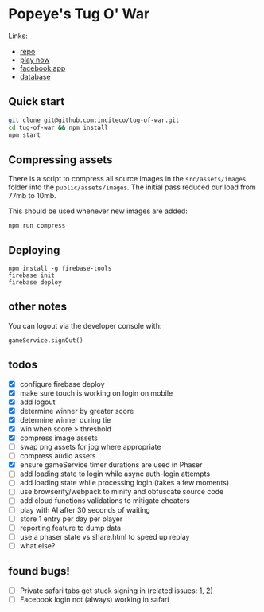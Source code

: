 # Popeye's Tug O' War

Links:
- [repo](https://github.com/inciteco/tug-of-war)
- [play now](https://popeyes-tug-o-war.firebaseapp.com)
- [facebook app](https://developers.facebook.com/apps/472656139771979/dashboard/)
- [database](https://console.firebase.google.com/u/0/project/popeyes-tug-o-war/database/data)

## Quick start

```sh
git clone git@github.com:inciteco/tug-of-war.git
cd tug-of-war && npm install
npm start
```

## Compressing assets

There is a script to compress all source images in the `src/assets/images` folder into the `public/assets/images`. The initial pass reduced our load from 77mb to 10mb.


This should be used whenever new images are added:

```
npm run compress
```

## Deploying

```
npm install -g firebase-tools
firebase init
firebase deploy
```

## other notes

You can logout via the developer console with:
```
gameService.signOut()
```

## todos

- [x] configure firebase deploy
- [x] make sure touch is working on login on mobile
- [x] add logout
- [x] determine winner by greater score
- [x] determine winner during tie
- [x] win when score > threshold
- [x] compress image assets
- [ ] swap png assets for jpg where appropriate
- [ ] compress audio assets
- [x] ensure gameService timer durations are used in Phaser
- [ ] add loading state to login while async auth-login attempts
- [ ] add loading state while processing login (takes a few moments)
- [ ] use browserify/webpack to minify and obfuscate source code
- [ ] add cloud functions validations to mitigate cheaters
- [ ] play with AI after 30 seconds of waiting
- [ ] store 1 entry per day per player
- [ ] reporting feature to dump data
- [ ] use a phaser state vs share.html to speed up replay
- [ ] what else?

## found bugs!
- [ ] Private safari tabs get stuck signing in (related issues:  [1](https://stackoverflow.com/questions/28283221/firebase-authdata-from-third-party-authentication-is-always-null-in-mobile-safar), [2](https://github.com/firebase/firebaseui-web/issues/51))
- [ ] Facebook login not (always) working in safari
